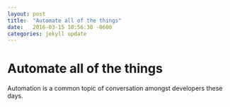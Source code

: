 ```yaml
---
layout: post
title:  "Automate all of the things"
date:   2016-03-15 10:56:30 -0600
categories: jekyll update
---
```


# Automate all of the things

Automation is a common topic of conversation amongst developers these days.
